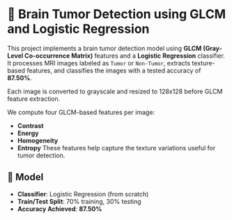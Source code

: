 # 🧠 Brain Tumor Detection using GLCM and Logistic Regression

This project implements a brain tumor detection model using **GLCM (Gray-Level Co-occurrence Matrix)** features and a **Logistic Regression** classifier. It processes MRI images labeled as `Tumor` or `Non-Tumor`, extracts texture-based features, and classifies the images with a tested accuracy of **87.50%**.

Each image is converted to grayscale and resized to 128x128 before GLCM feature extraction.

We compute four GLCM-based features per image:
- **Contrast**
- **Energy**
- **Homogeneity**
- **Entropy**
These features help capture the texture variations useful for tumor detection.

## 🧪 Model

- **Classifier**: Logistic Regression (from scratch)
- **Train/Test Split**: 70% training, 30% testing
- **Accuracy Achieved**: **87.50%**
